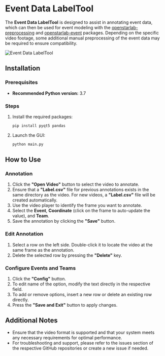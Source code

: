 # Event Data LabelTool

The **Event Data LabelTool** is designed to assist in annotating event data, which can then be used for event modeling with the [openstarlab-preprocessing](https://github.com/open-starlab/PreProcessing) and [openstarlab-event](https://github.com/open-starlab/Event) packages. Depending on the specific video footage, some additional manual preprocessing of the event data may be required to ensure compatibility.

![Event Data LabelTool](https://github.com/open-starlab/Event_Data_LabelTool/blob/main/example.png) <!-- Replace with your image path -->

## Installation

### Prerequisites

- **Recommended Python version:** 3.7

### Steps

1. Install the required packages:

   ```bash
   pip install pyqt5 pandas
   ```

2. Launch the GUI:

   ```bash
   python main.py
   ```

## How to Use

### Annotation

1. Click the **"Open Video"** button to select the video to annotate.
2. Ensure that a **"Label.csv"** file for previous annotations exists in the same directory as the video. For new videos, a **"Label.csv"** file will be created automatically.
3. Use the video player to identify the frame you want to annotate.
4. Select the **Event**, **Coordinate** (click on the frame to auto-update the value), and **Team**.
5. Save the annotation by clicking the **"Save"** button.

### Edit Annotation

1. Select a row on the left side. Double-click it to locate the video at the same frame as the annotation.
2. Delete the selected row by pressing the **"Delete"** key.

### Configure Events and Teams

1. Click the **"Config"** button.
2. To edit name of the option, modify the text directly in the respective field.
3. To add or remove options, insert a new row or delete an existing row directly.
4. Press the **"Save and Exit"** button to apply changes.

## Additional Notes

- Ensure that the video format is supported and that your system meets any necessary requirements for optimal performance.
- For troubleshooting and support, please refer to the issues section of the respective GitHub repositories or create a new issue if needed.

